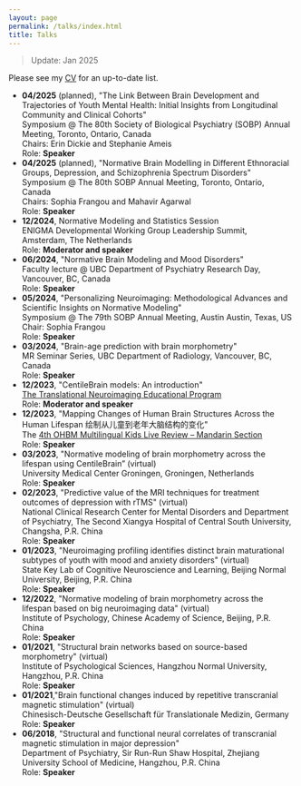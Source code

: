 ```yaml
---
layout: page
permalink: /talks/index.html
title: Talks
---
```

> Update: Jan 2025

Please see my [CV](https://drive.google.com/file/d/10FFTr2lbn81pHSaw2r7xNfhODr1nfW_1/view) for an up-to-date list.

- **04/2025** (planned), "The Link Between Brain Development and Trajectories of Youth Mental Health: Initial Insights from Longitudinal Community and Clinical Cohorts"<br>
  Symposium @ The 80th Society of Biological Psychiatry (SOBP) Annual Meeting, Toronto, Ontario, Canada<br>
  Chairs: Erin Dickie and Stephanie Ameis<br>
  Role: **Speaker**<br>
- **04/2025** (planned), "Normative Brain Modelling in Different Ethnoracial Groups, Depression, and Schizophrenia Spectrum Disorders"<br>
  Symposium @ The 80th SOBP Annual Meeting, Toronto, Ontario, Canada<br>
  Chairs: Sophia Frangou and Mahavir Agarwal<br>
  Role: **Speaker**<br>
- **12/2024**, Normative Modeling and Statistics Session<br>
  ENIGMA Developmental Working Group Leadership Summit, Amsterdam, The Netherlands<br>
  Role: **Moderator and speaker**<br>
- **06/2024**, "Normative Brain Modeling and Mood Disorders"<br>
  Faculty lecture @ UBC Department of Psychiatry Research Day, Vancouver, BC, Canada<br>
  Role: **Speaker**<br>
- **05/2024**, "Personalizing Neuroimaging: Methodological Advances and Scientific Insights on Normative Modeling"<br>
  Symposium @ The 79th SOBP Annual Meeting, Austin Austin, Texas, US<br>
  Chair: Sophia Frangou<br>
  Role: **Speaker**<br>
- **03/2024**, "Brain-age prediction with brain morphometry"<br>
  MR Seminar Series, UBC Department of Radiology, Vancouver, BC, Canada<br>
  Role: **Speaker**<br>
- **12/2023**, "CentileBrain models: An introduction"<br>
  [The Translational Neuroimaging Educational Program](https://www.translational-neuro.org/)<br>
  Role: **Moderator and speaker**<br>
- **12/2023**, "Mapping Changes of Human Brain Structures Across the Human Lifespan 绘制从儿童到老年大脑结构的变化"<br>
  The [4th OHBM Multilingual Kids Live Review – Mandarin Section](https://ohbm-dic.github.io/kidsreview/2023/)<br>
  Role: **Speaker**<br>
- **03/2023**, "Normative modeling of brain morphometry across the lifespan using CentileBrain” (virtual)<br>
  University Medical Center Groningen, Groningen, Netherlands<br>
  Role: **Speaker**<br>
- **02/2023**, "Predictive value of the MRI techniques for treatment outcomes of depression with rTMS" (virtual)<br>
  National Clinical Research Center for Mental Disorders and Department of Psychiatry, The Second Xiangya Hospital of Central South University, Changsha, P.R. China<br> 
  Role: **Speaker**<br>
- **01/2023**, "Neuroimaging profiling identifies distinct brain maturational subtypes of youth with mood and anxiety disorders" (virtual)<br>
  State Key Lab of Cognitive Neuroscience and Learning, Beijing Normal University, Beijing, P.R. China<br>
  Role: **Speaker**<br>
- **12/2022**, "Normative modeling of brain morphometry across the lifespan based on big neuroimaging data" (virtual)<br>
  Institute of Psychology, Chinese Academy of Science, Beijing, P.R. China<br>
  Role: **Speaker**<br>
- **01/2021**, "Structural brain networks based on source-based morphometry" (virtual)<br>
  Institute of Psychological Sciences, Hangzhou Normal University, Hangzhou, P.R. China<br>
  Role: **Speaker**<br>
- **01/2021**,"Brain functional changes induced by repetitive transcranial magnetic stimulation" (virtual)<br>
  Chinesisch-Deutsche Gesellschaft für Translationale Medizin, Germany<br>
  Role: **Speaker**<br>
- **06/2018**, "Structural and functional neural correlates of transcranial magnetic stimulation in major depression"<br>
  Department of Psychiatry, Sir Run-Run Shaw Hospital, Zhejiang University School of Medicine, Hangzhou, P.R. China<br>
  Role: **Speaker**<br>


<br>

<br>

  





